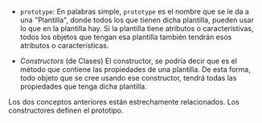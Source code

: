 * `prototype`:
    En palabras simple, `prototype` es el nombre que se le da a una "Plantilla", donde todos los que tienen dicha plantilla, pueden usar lo que en la plantilla hay.
    Si la plantilla tiene atributos o característivas, todos los objetos que tengan esa plantilla también tendrán esos atributos o características.


* _Constructors_ (de Clases)
    El constructor, se podría decir que es el método que contiene las propiedades de una plantilla. De esta forma, todo objeto que se cree usando ese constructor, tendrá todas las propiedades que tenga dicha plantilla.


Los dos conceptos anteriores están estrechamente relacionados. Los constructores definen el prototipo.